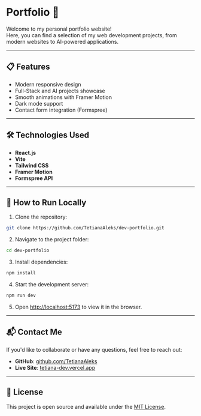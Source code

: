 # Portfolio 🚀

Welcome to my personal portfolio website!  
Here, you can find a selection of my web development projects, from modern websites to AI-powered applications.

---

## 📋 Features

- Modern responsive design
- Full-Stack and AI projects showcase
- Smooth animations with Framer Motion
- Dark mode support
- Contact form integration (Formspree)

---

## 🛠 Technologies Used

- **React.js**
- **Vite**
- **Tailwind CSS**
- **Framer Motion**
- **Formspree API**

---

## 🚀 How to Run Locally

1. Clone the repository:

```bash
git clone https://github.com/TetianaAleks/dev-portfolio.git
```

2. Navigate to the project folder:

```bash
cd dev-portfolio
```

3. Install dependencies:

```bash
npm install
```

4. Start the development server:

```bash
npm run dev
```

5. Open [http://localhost:5173](http://localhost:5173) to view it in the browser.

---

## 📬 Contact Me

If you'd like to collaborate or have any questions, feel free to reach out:

- **GitHub**: [github.com/TetianaAleks](https://github.com/TetianaAleks)
- **Live Site**: [tetiana-dev.vercel.app](https://tetiana-dev.vercel.app)

---

## 📝 License

This project is open source and available under the [MIT License](LICENSE).

